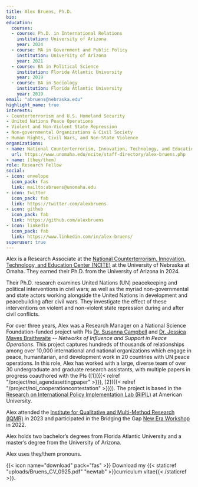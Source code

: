 ```yaml
---
title: Alex Bruens, Ph.D.
bio: 
education:
  courses:
  - course: Ph.D. in International Relations
    institution: University of Arizona
    year: 2024
  - course: MA in Government and Public Policy
    institution: University of Arizona
    year: 2021
  - course: BA in Political Science
    institution: Florida Atlantic University
    year: 2019
  - course: BA in Sociology
    institution: Florida Atlantic University
    year: 2019
email: "abruens@nebraska.edu"
highlight_name: true
interests:
- Counterterrorism and U.S. Homeland Security
- United Nations Peace Operations
- Violent and Non-Violent State Repression
- Non-governmental Organizations & Civil Society
- Human Rights, Civil Wars, and Non-State Violence
organizations:
- name: National Counterterrorism, Innovation, Technology, and Education Center at the University of Nebraska, Omaha
  url: https://www.unomaha.edu/ncite/staff-directory/alex-bruens.php
- name: (they/them)
role: Research Fellow
social:
- icon: envelope
  icon_pack: fas
  link: mailto:abruens@unomaha.edu
- icon: twitter
  icon_pack: fab
  link: https://twitter.com/alexbruens
- icon: github
  icon_pack: fab
  link: https://github.com/alexbruens
- icon: linkedin
  icon_pack: fab
  link: https://www.linkedin.com/in/alex-bruens/
superuser: true
---
```


Alex is a Research Associate at the [National Counterterrorism, Innovation, Technology, and Education Center (NCITE)](https://www.unomaha.edu/ncite/index.php) at the University of Nebraska at Omaha. They earned their Ph.D. from the University of Arizona in 2024.

Their Ph.D. research examines United Nations (UN) peacekeeping and political interventions in civil wars; as well as the myriad non-governmental and state actors working alongside the United Nations in development and peacebuilding after civil wars. They investigate the effect of these interventions on violent and non-violent state repression during and after civil conflicts.

For over three years, Alex was a Research Manager on a National Science Foundation-funded project with PIs [Dr. Susanna Campbell](https://www.susannacampbell.com) and [Dr. Jessica Maves Braithwaite](https://www.jessicamaves.com) -- _Networks of Influence and Support in Peace Operations_. This project captures hundreds of thousands of relationships among over 10,000 international and national organizations which engage in peace, humanitarian, and development work in 20 countries with UN peace operations. In this role, Alex has worked with a large, diverse team of over 30 undergraduate and graduate research assistants, with multiple papers in progress coauthored with the PIs ([1]({{< relref "/project/noi_agendasettingpaper" >}}), [2]({{< relref "/project/noi_cooperationcontestation" >}})). The project is based in the [Research on International Policy Implementation Lab (RIPIL)](https://bridgingthegapproject.org/ripil/) at American University.

Alex attended the [Institute for Qualitative and Multi-Method Research (IQMR)](https://www.maxwell.syr.edu/research/center-for-qualitative-and-multi-method-inquiry/institute-for-qualitative-multi-method-research) in 2023 and participated in the Bridging the Gap [New Era Workshop](https://bridgingthegapproject.org/programs/new-era/) in 2022.

Alex holds two bachelor’s degrees from Florida Atlantic University and a master’s degree from the University of Arizona.

Alex uses they/them pronouns.

{{< icon name="download" pack="fas" >}} Download my {{< staticref "uploads/Bruens_CV_0925.pdf" "newtab" >}}curriculum vitae{{< /staticref >}}.
